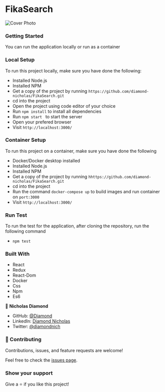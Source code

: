 # FikaSearch

![Cover Photo](demo.png)

### Getting Started

You can run the application locally or run as a container

### Local Setup

To run this project locally, make sure you have done the following:

- Installed Node.js
- Installed NPM
- Get a copy of the project by running `https://github.com/diamond-nicholas/FikaSearch.git`
- cd into the project
- Open the project using code editor of your choice
- Run `npm install` to install all dependencies
- Run `npm start ` to start the server
- Open your prefered browser
- Visit `http://localhost:3000/`

### Container Setup

To run this project on a container, make sure you have done the following

- Docker/Docker desktop installed
- Installed Node.js
- Installed NPM
- Get a copy of the project by running `hhttps://github.com/diamond-nicholas/FikaSearch.git`
- cd into the project
- Run the command `docker-compose up` to build images and run container on `port:3000`
- Visit `http://localhost:3000/`

### Run Test

To run the test for the application, after cloning the repository, run the following command

- `npm test`

### Built With

- React
- Redux
- React-Dom
- Docker
- Css
- Npm
- Es6

👤 **Nicholas Diamond**

- GitHub: [@Diamond](https://github.com/diamond-nicholas)
- LinkedIn: [Diamond Nicholas](https://www.linkedin.com/in/diamond-nicholas/)
- Twitter: [@diamondnich](https://twitter.com/diamondnich)

### 🤝 Contributing

Contributions, issues, and feature requests are welcome!

Feel free to check the [issues page](https://github.com/diamond-nicholas/FikaSearch/issues).

### Show your support

Give a ⭐️ if you like this project!
